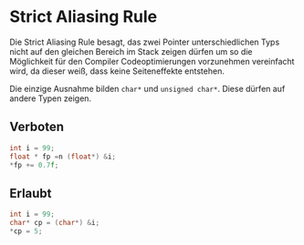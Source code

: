 #  Strict Aliasing Rule

Die Strict Aliasing Rule besagt, das zwei Pointer unterschiedlichen Typs nicht auf den gleichen Bereich im Stack zeigen dürfen um so die Möglichkeit für den Compiler Codeoptimierungen vorzunehmen vereinfacht wird, da dieser weiß, dass keine Seiteneffekte entstehen.


Die einzige Ausnahme bilden `char*` und `unsigned char*`. Diese dürfen auf andere Typen zeigen.

## Verboten

```C
int i = 99;
float * fp =n (float*) &i;
*fp += 0.7f;
```

## Erlaubt

```C
int i = 99;
char* cp = (char*) &i;
*cp = 5;
```
